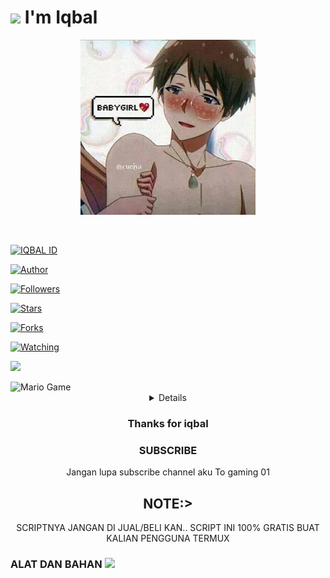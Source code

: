# <img src="https://github.com/TheDudeThatCode/TheDudeThatCode/blob/master/Assets/Hi.gif" width="29px"> I'm Iqbal

<p align="center">

<img src="https://raw.githubusercontent.com/Rizki0001/img/main/Rizki.jpg" width="280" height="280"/>

</p>

<br>

<p align="center">

<a href="#"><img title="IQBAL ID" src="https://img.shields.io/badge/IQBAL-green?colorA=%23ff0000&colorB=%23017e40&style=for-the-badge"></a>

</p>

<p align="center">

<a href="https://github.com/Rizki0001"><img title="Author" src="https://img.shields.io/badge/AUTHOR-IQBAL-orange.svg?style=for-the-badge&logo=github"></a>

</p>

<p align="center">

<a href="https://github.com/Rizki0001/IQBAL IDv5/followers"><img title="Followers" src="https://img.shields.io/github/followers/Rizki0001?color=blue&style=flat-square"></a>

<a href="https://github.com/Rizki0001/IQBAL IDv5/stargazers/"><img title="Stars" src="https://img.shields.io/github/stars/Rizki0001/IQBAL IDv5color=red&style=flat-square"></a>

<a href="https://github.com/Rizki0001/IQBAL IDv5/network/members"><img title="Forks" src="https://img.shields.io/github/forks/Rizki0001/IQBAL IDv5?color=red&style=flat-square"></a>

<a href="https://github.com/Rizki0001/IQBAL IDv5/watchers"><img title="Watching" src="https://img.shields.io/github/watchers/Rizki0001/IQBAL IDv5?label=Watchers&color=blue&style=flat-square"></a>

<a href="https://hits.seeyoufarm.com"><img src="https://hits.seeyoufarm.com/api/count/incr/badge.svg?url=https%3A%2F%2Fgithub.com%2FRamlan666%2Fbabybot&count_bg=%2379C83D&title_bg=%23555555&icon=probot.svg&icon_color=%2300FF6D&title=hits&edge_flat=false"/></a>

</p>

<img src="https://github.com/TheDudeThatCode/TheDudeThatCode/blob/master/Assets/Developer.gif" alt="Mario Game" width="600" />

<div align="center">

<details>

 ### How To Editing option.json

```bash
{
    "botName": "BOT_NAME",
    "ownerName": "OWNER_NAME",
    "BarBarKey": "YOUR_APIKEY",
    "ownerNumbers": "62813xxxxxx@s.whatsapp.net",
    "languages": "ind",
    "botPrefix": ".",
    "memberLimitss": "25",
    "userDefaultLimit": "30"
}
```

- Change ```botName``` with your Bot Name
Example:
```bash
"botName": "Rizki bot",
```
- Change ```ownerName``` with your Name
Example:
```bash
"ownerName": "Iqbal",
```
- Change ```BarBarKey``` with your mhankbarbar ApiKey
Example:
```bash
"BarBarKey": "Beli sendiri",
```
- Change ```ownerNumbers``` with your WhatsApp Number ID
Example:
```bash
"ownerNumbers": "0813xxxx@s.whatsapp.net",
```
- Change ```languages``` with your language ID
(Coming soon)

- Change ```botPrefix``` with your prefix
Example:
```bash
"botPrefix": "!",
```

- Change ```memberLimitss``` with a member limits :v
Example:
```bash
"memberLimitss": "35",
```

- Change ```userDefaultLimit``` with Inisial limit
Example:
```bash
"userDefaultLimit": "35"
```

---

## Install
Follow The Steps Below!

## For Termux
```bash
> pkg install update
> pkg install upgrade
> pkg install bash
> pkg install imagemagic
> pkg ffmpeg
> termux-setup-storage
> cd /sdcard
> cp -r IQBAL IDv5
> cd
> cd IQBAL IDv5
> bash install.sh
```

### Starting Bot

```bash
> npm start
```

### Stopping Bot

```bash
> Ctrl + Z
```

</details>

### Thanks for iqbal

### SUBSCRIBE

Jangan lupa subscribe channel aku To gaming 01

## NOTE:> 

SCRIPTNYA JANGAN DI JUAL/BELI KAN.. SCRIPT INI 100% GRATIS BUAT KALIAN PENGGUNA TERMUX

</div>

### ALAT DAN BAHAN <img src="https://github.com/TheDudeThatCode/TheDudeThatCode/blob/master/Assets/Mario_Hello_Big.gif" width="29px">
